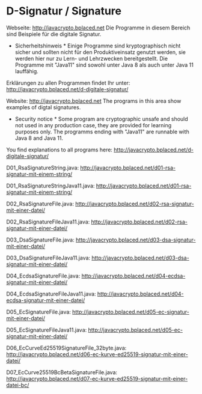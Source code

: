 # D-Signatur / Signature

Webseite: http://javacrypto.bplaced.net Die Programme in diesem Bereich sind Beispiele für die digitale Signatur.

* Sicherheitshinweis * Einige Programme sind kryptographisch nicht sicher und sollten nicht für den Produktiveinsatz genutzt werden, sie werden hier nur zu Lern- und Lehrzwecken bereitgestellt. Die Programme mit "Java11" sind sowohl unter Java 8 als auch unter Java 11 lauffähig.

Erklärungen zu allen Programmen findet Ihr unter: http://javacrypto.bplaced.net/d-digitale-signatur/

Website: http://javacrypto.bplaced.net The programs in this area show examples of digtal signatures.

* Security notice * Some program are cryptographic unsafe and should not used in any production case, they are provided for learning purposes only. The programms ending with "Java11" are runnable with Java 8 and Java 11.

You find explanations to all programs here: http://javacrypto.bplaced.net/d-digitale-signatur/

D01_RsaSignatureString.java: http://javacrypto.bplaced.net/d01-rsa-signatur-mit-einem-string/

D01_RsaSignatureStringJava11.java: http://javacrypto.bplaced.net/d01-rsa-signatur-mit-einem-string/

D02_RsaSignatureFile.java: http://javacrypto.bplaced.net/d02-rsa-signatur-mit-einer-datei/

D02_RsaSignatureFileJava11.java: http://javacrypto.bplaced.net/d02-rsa-signatur-mit-einer-datei/

D03_DsaSignatureFile.java: http://javacrypto.bplaced.net/d03-dsa-signatur-mit-einer-datei/

D03_DsaSignatureFileJava11.java: http://javacrypto.bplaced.net/d03-dsa-signatur-mit-einer-datei/

D04_EcdsaSignatureFile.java: http://javacrypto.bplaced.net/d04-ecdsa-signatur-mit-einer-datei/

D04_EcdsaSignatureFileJava11.java: http://javacrypto.bplaced.net/d04-ecdsa-signatur-mit-einer-datei/

D05_EcSignatureFile.java: http://javacrypto.bplaced.net/d05-ec-signatur-mit-einer-datei/

D05_EcSignatureFileJava11.java: http://javacrypto.bplaced.net/d05-ec-signatur-mit-einer-datei/

D06_EcCurveEd25519SignatureFile_32byte.java: http://javacrypto.bplaced.net/d06-ec-kurve-ed25519-signatur-mit-einer-datei/

D07_EcCurve25519BcBetaSignatureFile.java: http://javacrypto.bplaced.net/d07-ec-kurve-ed25519-signatur-mit-einer-datei-bc/
